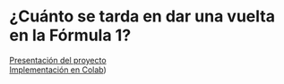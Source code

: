 # **¿Cuánto se tarda en dar una vuelta en la Fórmula 1?**
[Presentación del proyecto](https://docs.google.com/presentation/d/1_qthsfHfLv2d4aqvczxX1F8aZJwLPWJ2IBoEoE7wZOY/edit?usp=sharing)\
[Implementación en Colab](https://colab.research.google.com/drive/12Yg7ICtVlZVMivxCzD_4s7xakUO8DCfN?usp=sharing))
